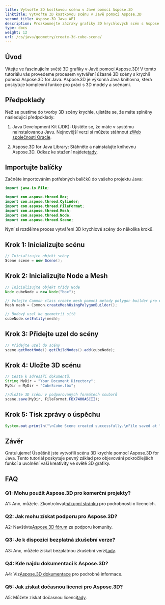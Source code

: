 ```yaml
---
title: Vytvořte 3D kostkovou scénu v Javě pomocí Aspose.3D
linktitle: Vytvořte 3D kostkovou scénu v Javě pomocí Aspose.3D
second_title: Aspose.3D Java API
description: Prozkoumejte zázraky grafiky 3D krychlových scén s Aspose.3D pro Javu. Vytvářejte úžasné scény bez námahy.
type: docs
weight: 12
url: /cs/java/geometry/create-3d-cube-scene/
---
```

## Úvod

Vítejte ve fascinujícím světě 3D grafiky v Javě pomocí Aspose.3D! V tomto tutoriálu vás provedeme procesem vytváření úžasné 3D scény s krychlí pomocí Aspose.3D for Java. Aspose.3D je výkonná Java knihovna, která poskytuje komplexní funkce pro práci s 3D modely a scénami.

## Předpoklady

Než se pustíme do tvorby 3D scény krychle, ujistěte se, že máte splněny následující předpoklady:

1.  Java Development Kit (JDK): Ujistěte se, že máte v systému nainstalovanou Javu. Nejnovější verzi si můžete stáhnout z[Web společnosti Oracle](https://www.oracle.com/java/).

2.  Aspose.3D for Java Library: Stáhněte a nainstalujte knihovnu Aspose.3D. Odkaz ke stažení najdete[tady](https://releases.aspose.com/3d/java/).

## Importujte balíčky

Začněte importováním potřebných balíčků do vašeho projektu Java:

```java
import java.io.File;

import com.aspose.threed.Box;
import com.aspose.threed.Cylinder;
import com.aspose.threed.FileFormat;
import com.aspose.threed.Mesh;
import com.aspose.threed.Node;
import com.aspose.threed.Scene;
```

Nyní si rozdělme proces vytváření 3D krychlové scény do několika kroků.

## Krok 1: Inicializujte scénu

```java
// Inicializujte objekt scény
Scene scene = new Scene();
```

## Krok 2: Inicializujte Node a Mesh

```java
// Inicializujte objekt třídy Node
Node cubeNode = new Node("box");

// Volejte Common class create mesh pomocí metody polygon builder pro nastavení instance mesh
Mesh mesh = Common.createMeshUsingPolygonBuilder();

// Bodový uzel ke geometrii sítě
cubeNode.setEntity(mesh);
```

## Krok 3: Přidejte uzel do scény

```java
// Přidejte uzel do scény
scene.getRootNode().getChildNodes().add(cubeNode);
```

## Krok 4: Uložte 3D scénu

```java
// Cesta k adresáři dokumentů.
String MyDir = "Your Document Directory";
MyDir = MyDir + "CubeScene.fbx";

//Uložte 3D scénu v podporovaných formátech souborů
scene.save(MyDir, FileFormat.FBX7400ASCII);
```

## Krok 5: Tisk zprávy o úspěchu

```java
System.out.println("\nCube Scene created successfully.\nFile saved at " + MyDir);
```

## Závěr

Gratulujeme! Úspěšně jste vytvořili scénu 3D krychle pomocí Aspose.3D for Java. Tento tutoriál poskytuje pevný základ pro objevování pokročilejších funkcí a uvolnění vaší kreativity ve světě 3D grafiky.

## FAQ

### Q1: Mohu použít Aspose.3D pro komerční projekty?

 A1: Ano, můžete. Zkontrolovat[nákupní stránku](https://purchase.aspose.com/buy) pro podrobnosti o licencích.

### Q2: Jak mohu získat podporu pro Aspose.3D?

 A2: Navštivte[Aspose.3D fórum](https://forum.aspose.com/c/3d/18) za podporu komunity.

### Q3: Je k dispozici bezplatná zkušební verze?

 A3: Ano, můžete získat bezplatnou zkušební verzi[tady](https://releases.aspose.com/).

### Q4: Kde najdu dokumentaci k Aspose.3D?

 A4: Viz[Aspose.3D dokumentace](https://reference.aspose.com/3d/java/) pro podrobné informace.

### Q5: Jak získat dočasnou licenci pro Aspose.3D?

 A5: Můžete získat dočasnou licenci[tady](https://purchase.aspose.com/temporary-license/).